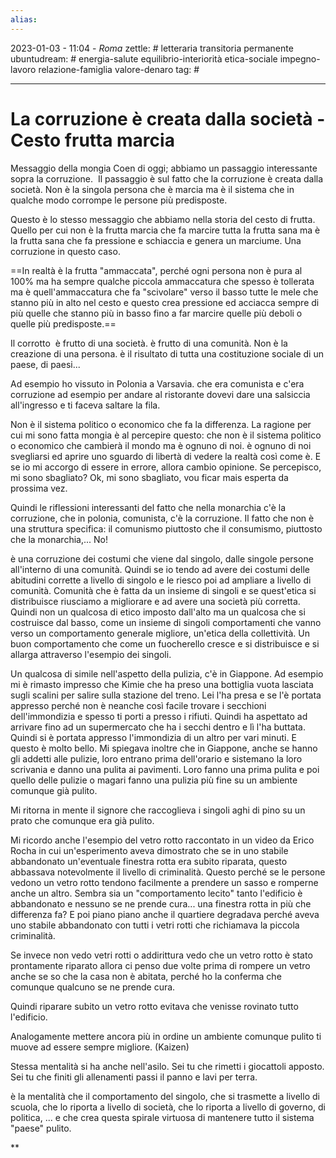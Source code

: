 ```yaml
---
alias: 
---
```

2023-01-03 - 11:04 - *Roma*
zettle: # letteraria transitoria permanente
ubuntudream: # energia-salute equilibrio-interiorità etica-sociale impegno-lavoro relazione-famiglia valore-denaro 
tag: #

---
# La corruzione è creata dalla società - Cesto frutta marcia

Messaggio della mongia Coen di oggi; abbiamo un passaggio interessante sopra la corruzione. 
Il passaggio è sul fatto che la corruzione è creata dalla società. Non è la singola persona che è marcia ma è il sistema che in qualche modo corrompe le persone più predisposte. 

Questo è lo stesso messaggio che abbiamo nella storia del cesto di frutta. Quello per cui non è la frutta marcia che fa marcire tutta la frutta sana ma è la frutta sana che fa pressione e schiaccia e genera un marciume. Una corruzione in questo caso.

==In realtà è la frutta "ammaccata", perché ogni persona non è pura al 100% ma ha sempre qualche piccola ammaccatura che spesso è tollerata ma è quell'ammaccatura che fa "scivolare" verso il basso tutte le mele che stanno più in alto nel cesto e questo crea pressione ed acciacca sempre di più quelle che stanno più in basso fino a far marcire quelle più deboli o quelle più predisposte.==

Il corrotto  è frutto di una società. è frutto di una comunità. Non è la creazione di una persona. è il risultato di tutta una costituzione sociale di un paese, di paesi...  

Ad esempio ho vissuto in Polonia a Varsavia. che era comunista e c'era corruzione ad esempio per andare al ristorante dovevi dare una salsiccia all'ingresso e ti faceva saltare la fila.

  

Non è il sistema politico o economico che fa la differenza. La ragione per cui mi sono fatta mongia è al percepire questo: che non è il sistema politico o economico che cambierà il mondo ma è ognuno di noi. è ognuno di noi svegliarsi ed aprire uno sguardo di libertà di vedere la realtà così come è. E se io mi accorgo di essere in errore, allora cambio opinione. Se percepisco, mi sono sbagliato? Ok, mi sono sbagliato, vou ficar mais esperta da prossima vez. 

  

Quindi le riflessioni interessanti del fatto che nella monarchia c'è la corruzione, che in polonia, comunista, c'è la corruzione. Il fatto che non è una struttura specifica: il comunismo piuttosto che il consumismo, piuttosto che la monarchia,... No!

è una corruzione dei costumi che viene dal singolo, dalle singole persone all'interno di una comunità. Quindi se io tendo ad avere dei costumi delle abitudini corrette a livello di singolo e le riesco poi ad ampliare a livello di comunità. Comunità che è fatta da un insieme di singoli e se quest'etica si distribuisce riusciamo a migliorare e ad avere una società più corretta. Quindi non un qualcosa di etico imposto dall'alto ma un qualcosa che si costruisce dal basso, come un insieme di singoli comportamenti che vanno verso un comportamento generale migliore, un'etica della collettività. Un buon comportamento che come un fuocherello cresce e si distribuisce e si allarga attraverso l'esempio dei singoli.

  

Un qualcosa di simile nell'aspetto della pulizia, c'è in Giappone. Ad esempio mi è rimasto impresso che Kimie che ha preso una bottiglia vuota lasciata sugli scalini per salire sulla stazione del treno. Lei l'ha presa e se l'è portata appresso perché non è neanche così facile trovare i secchioni dell'immondizia e spesso ti porti a presso i rifiuti. Quindi ha aspettato ad arrivare fino ad un supermercato che ha i secchi dentro e lì l'ha buttata. Quindi si è portata appresso l'immondizia di un altro per vari minuti. E questo è molto bello. Mi spiegava inoltre che in Giappone, anche se hanno gli addetti alle pulizie, loro entrano prima dell'orario e sistemano la loro scrivania e danno una pulita ai pavimenti. Loro fanno una prima pulita e poi quello delle pulizie o magari fanno una pulizia più fine su un ambiente comunque già pulito.

Mi ritorna in mente il signore che raccoglieva i singoli aghi di pino su un prato che comunque era già pulito.

Mi ricordo anche l'esempio del vetro rotto raccontato in un video da Erico Rocha in cui un'esperimento aveva dimostrato che se in uno stabile abbandonato un'eventuale finestra rotta era subito riparata, questo abbassava notevolmente il livello di criminalità. Questo perché se le persone vedono un vetro rotto tendono facilmente a prendere un sasso e romperne anche un altro. Sembra sia un "comportamento lecito" tanto l'edificio è abbandonato e nessuno se ne prende cura... una finestra rotta in più che differenza fa? E poi piano piano anche il quartiere degradava perché aveva uno stabile abbandonato con tutti i vetri rotti che richiamava la piccola criminalità. 

Se invece non vedo vetri rotti o addirittura vedo che un vetro rotto è stato prontamente riparato allora ci penso due volte prima di rompere un vetro anche se so che la casa non è abitata, perché ho la conferma che comunque qualcuno se ne prende cura.

Quindi riparare subito un vetro rotto evitava che venisse rovinato tutto l'edificio.

Analogamente mettere ancora più in ordine un ambiente comunque pulito ti muove ad essere sempre migliore. (Kaizen)

Stessa mentalità si ha anche nell'asilo. Sei tu che rimetti i giocattoli apposto. Sei tu che finiti gli allenamenti passi il panno e lavi per terra. 

è la mentalità che il comportamento del singolo, che si trasmette a livello di scuola, che lo riporta a livello di società, che lo riporta a livello di governo, di politica, ... e che crea questa spirale virtuosa di mantenere tutto il sistema "paese" pulito.

**